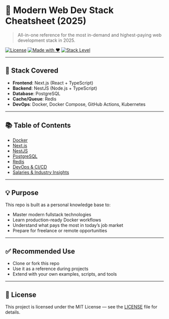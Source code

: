 # 🚀 Modern Web Dev Stack Cheatsheet (2025)

> All-in-one reference for the most in-demand and highest-paying web development stack in 2025.

[![License](https://img.shields.io/badge/license-MIT-blue.svg)](LICENSE)
[![Made with ❤️](https://img.shields.io/badge/made%20with-❤️-ff69b4.svg)](https://github.com/)
[![Stack Level](https://img.shields.io/badge/level-senior-blueviolet)](#)

---

## 📌 Stack Covered

- **Frontend**: Next.js (React + TypeScript)
- **Backend**: NestJS (Node.js + TypeScript)
- **Database**: PostgreSQL
- **Cache/Queue**: Redis
- **DevOps**: Docker, Docker Compose, GitHub Actions, Kubernetes

---

## 📚 Table of Contents

- [Docker](./docker/)
- [Next.js](./nextjs/)
- [NestJS](./nestjs/)
- [PostgreSQL](./postgres/)
- [Redis](./redis/)
- [DevOps & CI/CD](./devops/)
- [Salaries & Industry Insights](./salaries-and-demand/)

---

## 💡 Purpose

This repo is built as a personal knowledge base to:

- Master modern fullstack technologies
- Learn production-ready Docker workflows
- Understand what pays the most in today’s job market
- Prepare for freelance or remote opportunities

---

## ✅ Recommended Use

- Clone or fork this repo
- Use it as a reference during projects
- Extend with your own examples, scripts, and tools

---

## 📄 License

This project is licensed under the MIT License — see the [LICENSE](./LICENSE) file for details.
